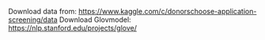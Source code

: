 Download data from: https://www.kaggle.com/c/donorschoose-application-screening/data
Download Glovmodel: https://nlp.stanford.edu/projects/glove/
